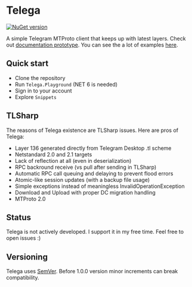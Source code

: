 # Telega

[![NuGet version](https://shields.io/nuget/vpre/Telega)](https://www.nuget.org/packages/Telega)

A simple Telegram MTProto client that keeps up with latest layers.
Check out [documentation prototype](https://ilyalatt.github.io/Telega/docs).
You can see the a lot of examples [here](https://github.com/ilyalatt/Telega/tree/master/Telega.Playground).

## Quick start

* Clone the repository
* Run `Telega.Playground` (NET 6 is needed)
* Sign in to your account
* Explore `Snippets`

## TLSharp

The reasons of Telega existence are TLSharp issues. Here are pros of Telega:

* Layer 136 generated directly from Telegram Desktop .tl scheme
* Netstandard 2.0 and 2.1 targets
* Lack of reflection at all (even in deserialization)
* RPC backround receive (vs pull after sending in TLSharp)
* Automatic RPC call queuing and delaying to prevent flood errors
* Atomic-like session updates (with a backup file usage)
* Simple exceptions instead of meaningless InvalidOperationException
* Download and Upload with proper DC migration handling
* MTProto 2.0

## Status

Telega is not actively developed. I support it in my free time. Feel free to open issues :)

## Versioning

Telega uses [SemVer](https://semver.org/). Before 1.0.0 version minor increments can break compatibility.
